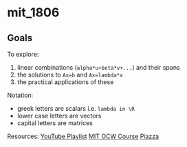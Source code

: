 # mit_1806

## Goals 
To explore:

1. linear combinations (`alpha*u+beta*v+...`) and their spans 
1. the solutions to `Ax=b` and `Ax=lambda*x`
1. the practical applications of these

Notation:

- greek letters are scalars i.e. `lambda in \R`
- lower case letters are vectors
- capital letters are matrices
 
Resources:
[YouTube Playlist](https://www.youtube.com/playlist?list=PLH7ep3MlVV1F_yjznbsjGyFGI82a__oNj)
[MIT OCW Course](http://ocw.mit.edu/courses/mathematics/18-06-linear-algebra-spring-2010/)
[Piazza](https://piazza.com/fall2016/1806)


